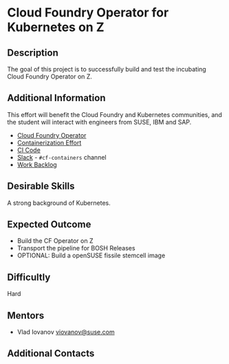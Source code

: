 # Cloud Foundry Operator for Kubernetes on Z
## Description
The goal of this project is to successfully build and test the incubating Cloud Foundry Operator  on Z.

## Additional Information
This effort will benefit the Cloud Foundry and Kubernetes communities, and the student will interact with engineers from SUSE, IBM and SAP.

* [Cloud Foundry Operator](https://github.com/cloudfoundry-incubator/cf-operator)
* [Containerization Effort](https://docs.google.com/document/d/1_IvFf-cCR4_Hxg-L7Z_R51EKhZfBqlprrs5NgC2iO2w/edit#heading=h.lybtsdyh8res)
* [CI Code](https://github.com/cloudfoundry-incubator/cf-operator-ci)
* [Slack](https://slack.cloudfoundry.org) - `#cf-containers` channel
* [Work Backlog](https://www.pivotaltracker.com/n/projects/2192232)

## Desirable Skills
A strong background of Kubernetes.

## Expected Outcome
* Build the CF Operator on Z
* Transport the pipeline for BOSH Releases
* OPTIONAL: Build a openSUSE fissile stemcell image

## Difficultly
Hard

## Mentors
  * Vlad Iovanov <viovanov@suse.com>

## Additional Contacts

